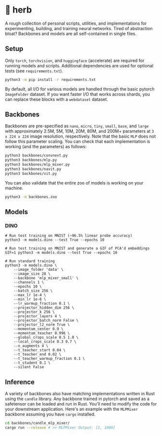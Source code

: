 # :herb: herb

A rough collection of personal scripts, utilities, and implementations for experimenting, building, and training neural networks. Tired of abstraction bloat? Backbones and models are all self-contained in single files.

## Setup

Only `torch`, `torchvision`, and `huggingface` (accelerate) are required for running models and scripts. Additional dependencies are used for optional tests (see `requirements.txt`).

```bash
python3 -m pip install -r requirements.txt
```

By default, all I/O for various models are handled through the basic pytorch `ImageFolder` dataset. If you want faster I/O that works across shards, you can replace these blocks with a `webdataset` dataset.

## Backbones

Backbones are pre-specified as `nano`, `micro`, `tiny`, `small`, `base`, and `large` with approximately 2.5M, 5M, 10M, 20M, 80M, and 200M+ parameters at `3 x 224 x 224` image resolution, respectively. Note that the basic `MLP` does not follow this parameter scaling. You can check that each implementation is working (and the parameters) as follows:

```bash
python3 backbones/convnext.py
python3 backbones/mlp.py
python3 backbones/mlp_mixer.py
python3 backbones/navit.py
python3 backbones/vit.py
```

You can also validate that the entire zoo of models is working on your machine.

```bash
python3 -m backbones.zoo
```

## Models

### DINO

```python3
# Run test training on MNIST (~96.5% linear probe accuracy)
python3 -m models.dino --test True --epochs 10

# Run test training on MNIST and generate a GIF of PCA'd embeddings
GIF=1 python3 -m models.dino --test True --epochs 10

# Run standard training
python3 -m models.dino \
    --image_folder 'data' \
    --image_size 28 \
    --backbone 'mlp_mixer_small' \
    --channels 1 \
    --epochs 10 \
    --batch_size 256 \
    --max_lr 1e-4 \
    --min_lr 1e-6 \
    --lr_warmup_fraction 0.1 \
    --projector_hidden_dim 256 \
    --projector_k 256 \
    --projector_layers 4 \
    --projector_batch_norm False \
    --projector_l2_norm True \
    --momentum_center 0.9 \
    --momentum_teacher 0.996 \
    --global_crops_scale 0.5 1.0 \
    --local_crops_scale 0.3 0.7 \
    --n_augments 4 \
    --t_teacher_start 0.04 \
    --t_teacher_end 0.02 \
    --t_teacher_warmup_fraction 0.1 \
    --t_student 0.1 \
    --silent False
```

## Inference

A variety of backbones also have matching implementations written in Rust using the `candle` library. Any backbone trained in pytorch and saved as a safetensor can be loaded and run in Rust. You'll need to modify the code for your downstream application. Here's an example with the `MLPMixer` backbone assuming you have `cargo` installed.

```bash
cd backbones/candle_mlp_mixer/
cargo run --release # >> MLPMixer Output: [1, 1000]
```
